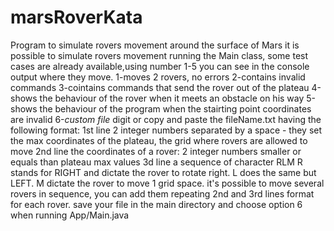 # marsRoverKata
Program to simulate rovers movement around the surface of Mars
it is possible to simulate rovers movement running the Main class, some test cases are already available,using number 1-5  you can see in the console output where they move.
1-moves 2 rovers, no errors
2-contains invalid commands
3-cointains commands that send the rover out of the plateau
4-shows the behaviour of the rover when it meets an obstacle on his way
5-shows the behaviour of the program when the stairting point coordinates are invalid
6-*custom file* digit or copy and paste the fileName.txt having the following format:
1st line 2 integer numbers separated by a space - they set the max coordinates of the plateau, the grid where rovers are allowed to move
2nd line the coordinates of a rover: 2 integer numbers smaller or equals than plateau max values
3d line a sequence of character RLM R stands for RIGHT and dictate the rover to rotate right. L does the same but LEFT. M dictate the rover to move 1 grid space.
it's possible to move several rovers in sequence, you can add them repeating 2nd and 3rd lines format for each rover. 
save your file in the main directory and choose option 6 when running App/Main.java 

